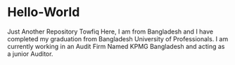 # Hello-World
Just Another Repository
Towfiq Here, I am from Bangladesh and I have completed my graduation from Bangladesh University of Professionals. I am currently working in an Audit Firm Named KPMG Bangladesh and acting as a junior Auditor.
